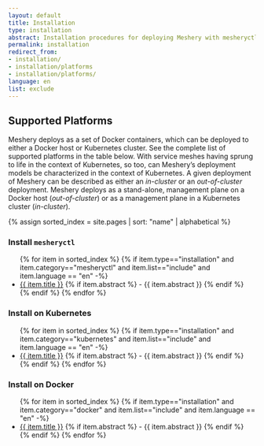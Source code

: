 ```yaml
---
layout: default
title: Installation
type: installation
abstract: Installation procedures for deploying Meshery with mesheryctl.
permalink: installation
redirect_from: 
- installation/
- installation/platforms
- installation/platforms/
language: en
list: exclude
---
```


## Supported Platforms

Meshery deploys as a set of Docker containers, which can be deployed to either a Docker host or Kubernetes cluster. See the complete list of supported platforms in the table below. With service meshes having sprung to life in the context of Kubernetes, so too, can Meshery’s deployment models be characterized in the context of Kubernetes. A given deployment of Meshery can be described as either an _in-cluster_ or an _out-of-cluster_ deployment. Meshery deploys as a stand-alone, management plane on a Docker host (_out-of-cluster_) or as a management plane in a Kubernetes cluster (_in-cluster_).

{% assign sorted_index = site.pages | sort: "name" | alphabetical %}

### Install `mesheryctl`

<ul>
    {% for item in sorted_index %}
    {% if item.type=="installation" and item.category=="mesheryctl" and item.list=="include" and item.language == "en" -%}
      <li><a href="{{ site.baseurl }}{{ item.url }}">{{ item.title }}</a>
      {% if item.abstract %}
        -  {{ item.abstract }}
      {% endif %}
      </li>
      {% endif %}
    {% endfor %}
</ul>

### Install on Kubernetes

<ul>
    {% for item in sorted_index %}
    {% if item.type=="installation" and item.category=="kubernetes" and item.list=="include" and item.language == "en" -%}
      <li><a href="{{ site.baseurl }}{{ item.url }}">{{ item.title }}</a>
      {% if item.abstract %}
        -  {{ item.abstract }}
      {% endif %}
      </li>
      {% endif %}
    {% endfor %}
</ul>

### Install on Docker

<ul>
    {% for item in sorted_index %}
    {% if item.type=="installation" and item.category=="docker" and item.list=="include" and item.language == "en" -%}
      <li><a href="{{ site.baseurl }}{{ item.url }}">{{ item.title }}</a>
      {% if item.abstract %}
        -  {{ item.abstract }}
      {% endif %}
      </li>
      {% endif %}
    {% endfor %}
</ul>


<!-- {% include toc.html page=reference %} -->
